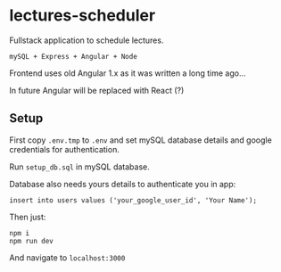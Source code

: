 # lectures-scheduler

Fullstack application to schedule lectures.

`mySQL + Express + Angular + Node`

Frontend uses old Angular 1.x as it was written a long time ago...

In future Angular will be replaced with React (?)

## Setup

First copy `.env.tmp` to `.env` and set mySQL database details and google credentials for authentication.

Run `setup_db.sql` in mySQL database.

Database also needs yours details to authenticate you in app:

```
insert into users values ('your_google_user_id', 'Your Name');
```

Then just:

```
npm i
npm run dev
```

And navigate to `localhost:3000`